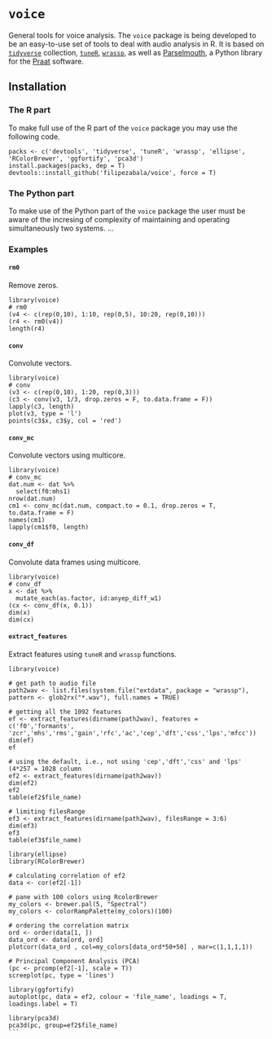 # `voice`

General tools for voice analysis. The `voice` package is being developed to be an easy-to-use set of tools to deal with audio analysis in R. It is based on [`tidyverse`](https://www.tidyverse.org/) collection, [`tuneR`](https://cran.r-project.org/web/packages/tuneR/index.html), [`wrassp`](https://cran.r-project.org/web/packages/wrassp/index.html), as well as [Parselmouth](https://github.com/YannickJadoul/Parselmouth), a Python library for the [Praat](http://www.praat.org/) software. 

## Installation
### The R part
To make full use of the R part of the `voice` package you may use the following code.
```
packs <- c('devtools', 'tidyverse', 'tuneR', 'wrassp', 'ellipse', 'RColorBrewer', 'ggfortify', 'pca3d')
install.packages(packs, dep = T)
devtools::install_github('filipezabala/voice', force = T)
```
### The Python part
To make use of the Python part of the `voice` package the user must be aware of the incresing of complexity of maintaining and operating simultaneously two systems.
...

### Examples
#### `rm0`
Remove zeros.
```
library(voice)
# rm0
(v4 <- c(rep(0,10), 1:10, rep(0,5), 10:20, rep(0,10)))
(r4 <- rm0(v4))
length(r4)
```
#### `conv`
Convolute vectors.
```
library(voice)
# conv
(v3 <- c(rep(0,10), 1:20, rep(0,3)))
(c3 <- conv(v3, 1/3, drop.zeros = F, to.data.frame = F))
lapply(c3, length)
plot(v3, type = 'l')
points(c3$x, c3$y, col = 'red')
```
#### `conv_mc`
Convolute vectors using multicore.
```
library(voice)
# conv_mc
dat.num <- dat %>%
  select(f0:mhs1)
nrow(dat.num)
cm1 <- conv_mc(dat.num, compact.to = 0.1, drop.zeros = T, to.data.frame = F)
names(cm1)
lapply(cm1$f0, length)
```
#### `conv_df`
Convolute data frames using multicore.
```
library(voice)
# conv_df
x <- dat %>%
  mutate_each(as.factor, id:anyep_diff_w1)
(cx <- conv_df(x, 0.1))
dim(x)
dim(cx)
```
#### `extract_features`
Extract features using `tuneR` and `wrassp` functions.
````
library(voice)

# get path to audio file
path2wav <- list.files(system.file("extdata", package = "wrassp"),
pattern <- glob2rx("*.wav"), full.names = TRUE)

# getting all the 1092 features
ef <- extract_features(dirname(path2wav), features = c('f0','formants',
'zcr','mhs','rms','gain','rfc','ac','cep','dft','css','lps','mfcc'))
dim(ef)
ef

# using the default, i.e., not using 'cep','dft','css' and 'lps' (4*257 = 1028 column
ef2 <- extract_features(dirname(path2wav))
dim(ef2)
ef2
table(ef2$file_name)

# limiting filesRange
ef3 <- extract_features(dirname(path2wav), filesRange = 3:6)
dim(ef3)
ef3
table(ef3$file_name)

library(ellipse)
library(RColorBrewer)

# calculating correlation of ef2
data <- cor(ef2[-1])

# pane with 100 colors using RcolorBrewer
my_colors <- brewer.pal(5, "Spectral")
my_colors <- colorRampPalette(my_colors)(100)

# ordering the correlation matrix
ord <- order(data[1, ])
data_ord <- data[ord, ord]
plotcorr(data_ord , col=my_colors[data_ord*50+50] , mar=c(1,1,1,1))

# Principal Component Analysis (PCA)
(pc <- prcomp(ef2[-1], scale = T))
screeplot(pc, type = 'lines')

library(ggfortify)
autoplot(pc, data = ef2, colour = 'file_name', loadings = T, loadings.label = T)

library(pca3d)
pca3d(pc, group=ef2$file_name)
```
